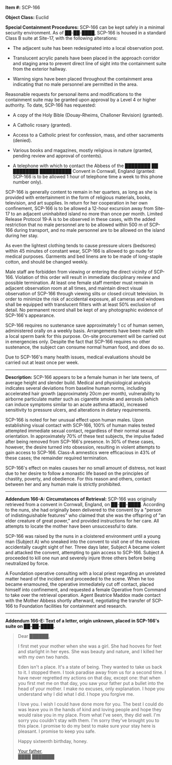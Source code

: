 **Item #:** SCP-166

**Object Class:** Euclid

**Special Containment Procedures:** SCP-166 can be kept safely in a minimal security environment. As of ██-██-████, SCP-166 is housed in a standard Class B suite at Site-17, with the following alterations:

*   The adjacent suite has been redesignated into a local observation post.

*   Translucent acrylic panels have been placed in the approach corridor and staging area to prevent direct line of sight into the containment suite from the exterior hallway.

*   Warning signs have been placed throughout the containment area indicating that no male personnel are permitted in the area.

Reasonable requests for personal items and modifications to the containment suite may be granted upon approval by a Level 4 or higher authority. To date, SCP-166 has requested:

*   A copy of the Holy Bible (Douay-Rheims, Challoner Revision) (granted).

*   A Catholic rosary (granted).

*   Access to a Catholic priest for confession, mass, and other sacraments (denied).

*   Various books and magazines, mostly religious in nature (granted, pending review and approval of contents).

*   A telephone with which to contact the Abbess of the ████████ ██ ████████ ██████████ Convent in Cornwall, England (granted: SCP-166 is to be allowed 1 hour of telephone time a week to this phone number only).

SCP-166 is generally content to remain in her quarters, as long as she is provided with entertainment in the form of religious materials, books, television, and art supplies. In return for her cooperation in her own confinement, SCP-166 is to be allowed a 12-hour excursion away from Site-17 to an adjacent uninhabited island no more than once per month. Limited Release Protocol 19-A is to be observed in these cases, with the added restriction that no male personnel are to be allowed within 500 m of SCP-166 during transport, and no male personnel are to be allowed on the island during her stay.

As even the lightest clothing tends to cause pressure ulcers (bedsores) within 45 minutes of constant wear, SCP-166 is allowed to go nude for medical purposes. Garments and bed linens are to be made of long-staple cotton, and should be changed weekly.

Male staff are forbidden from viewing or entering the direct vicinity of SCP-166. Violation of this order will result in immediate disciplinary review and possible termination. At least one female staff member must remain in adjacent observation room at all times, and maintain direct visual observation of SCP-166 through viewing slits or closed circuit television. In order to minimize the risk of accidental exposure, all cameras and windows shall be equipped with translucent filters with at least 50% exclusion of detail. No permanent record shall be kept of any photographic evidence of SCP-166's appearance.

SCP-166 requires no sustenance save approximately 1 cc of human semen, administered orally on a weekly basis. Arrangements have been made with a local sperm bank for this purpose. On-site procurement will be carried out in emergencies only. Despite the fact that SCP-166 requires no other sustenance, the subject can consume normal human food, and does do so.

Due to SCP-166's many health issues, medical evaluations should be carried out at least once per week.

* * *

**Description:** SCP-166 appears to be a female human in her late teens, of average height and slender build. Medical and physiological analysis indicates several deviations from baseline human norms, including accelerated hair growth (approximately 20cm per month), vulnerability to airborne particulate matter such as cigarette smoke and aerosols (which can induce symptoms similar to an acute asthma attack), increased sensitivity to pressure ulcers, and alterations in dietary requirements.

SCP-166 is noted for her unusual effect upon human males. Upon establishing visual contact with SCP-166, 100% of human males tested attempted immediate sexual contact, regardless of their normal sexual orientation. In approximately 70% of these test subjects, the impulse faded after being removed from SCP-166's presence. In 30% of these cases, however, the desire turned into obsession, resulting in violent attempts to gain access to SCP-166. Class-A amnestics were efficacious in 43% of these cases; the remainder required termination.

SCP-166's effect on males causes her no small amount of distress, not least due to her desire to follow a monastic life based on the principles of chastity, poverty, and obedience. For this reason and others, contact between her and any human male is strictly prohibited.

* * *

**Addendum 166-A: Circumstances of Retrieval:** SCP-166 was originally retrieved from a convent in Cornwall, England, on ██-██-████. According to the nuns, she had originally been delivered to the convent by a "person of indistinguishable features" who claimed that she was the offspring of "an elder creature of great power," and provided instructions for her care. All attempts to locate the mother have been unsuccessful to date.

SCP-166 was raised by the nuns in a cloistered environment until a young man (Subject A) who sneaked into the convent to visit one of the novices accidentally caught sight of her. Three days later, Subject A became violent and attacked the convent, attempting to gain access to SCP-166. Subject A proceeded to kill one nun and severely injure three others before being neutralized by force.

A Foundation operative consulting with a local priest regarding an unrelated matter heard of the incident and proceeded to the scene. When he too became enamoured, the operative immediately cut off contact, placed himself into confinement, and requested a female Operative from Command to take over the retrieval operation. Agent Beatrice Maddox made contact with the Mother Abbess shortly afterward, negotiating the transfer of SCP-166 to Foundation facilities for containment and research.

* * *

**Addendum 166-E: Text of a letter, origin unknown, placed in SCP-166's suite on ██-██-████.**

> Dear ██████,
> 
> I first met your mother when she was a girl. She had hooves for feet and starlight in her eyes. She was beauty and nature, and I killed her with my own two hands.
> 
> Eden isn't a place. It's a state of being. They wanted to take us back to it. I stopped them. I took paradise away from us for a second time. I have never regretted my actions on that day, except one: that when you first met me on that day, you saw your father put a bullet into the head of your mother. I make no excuses, only explanation. I hope you understand why I did what I did. I hope you forgive me.
> 
> I love you. I wish I could have done more for you. The best I could do was leave you in the hands of kind and loving people and hope they would raise you in my place. From what I've seen, they did well. I'm sorry you couldn't stay with them. I'm sorry they've brought you to this place. I promise to do my best to make sure your stay here is pleasant. I promise to keep you safe.
> 
> Happy sixteenth birthday, honey.
> 
> [Your father](/a-suicide-note),  
> ████ ███████